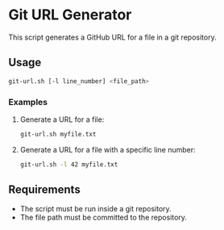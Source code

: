 # Git URL Generator

This script generates a GitHub URL for a file in a git repository. 

## Usage
```bash
git-url.sh [-l line_number] <file_path>
```

### Examples
1. Generate a URL for a file:
   ```bash
   git-url.sh myfile.txt
   ```

2. Generate a URL for a file with a specific line number:
   ```bash
   git-url.sh -l 42 myfile.txt
   ```

## Requirements
- The script must be run inside a git repository.
- The file path must be committed to the repository.
